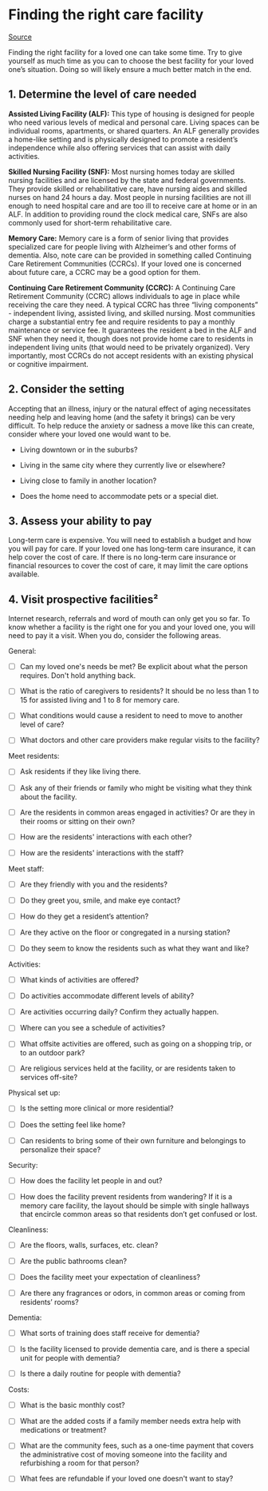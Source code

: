 # Finding the right care facility

[Source](https://www.kiplinger.com/article/retirement/t066-c000-s001-how-to-choose-a-long-term-care-facility-for-a-love.html)

Finding the right facility for a loved one can take some time. Try to give
yourself as much time as you can to choose the best facility for your loved
one’s situation. Doing so will likely ensure a much better match in the end.


## 1. Determine the level of care needed

**Assisted Living Facility (ALF):** This type of housing is designed for people
who need various levels of medical and personal care. Living spaces can be
individual rooms, apartments, or shared quarters. An ALF generally provides a
home-like setting and is physically designed to promote a resident’s
independence while also offering services that can assist with daily activities.

**Skilled Nursing Facility (SNF):** Most nursing homes today are skilled nursing
facilities and are licensed by the state and federal governments. They provide
skilled or rehabilitative care, have nursing aides and skilled nurses on hand 24
hours a day. Most people in nursing facilities are not ill enough to need
hospital care and are too ill to receive care at home or in an ALF. In addition
to providing round the clock medical care, SNFs are also commonly used for
short-term rehabilitative care.

**Memory Care:** Memory care is a form of senior living that provides specialized care
for people living with Alzheimer’s and other forms of dementia.
Also, note care can be provided in something called Continuing Care Retirement
Communities (CCRCs). If your loved one is concerned about future care, a CCRC may be
a good option for them.

**Continuing Care Retirement Community (CCRC):** A Continuing Care Retirement
Community (CCRC) allows individuals to age in place while receiving the care
they need. A typical CCRC has three “living components” - independent living,
assisted living, and skilled nursing. Most communities charge a substantial
entry fee and require residents to pay a monthly maintenance or service fee. It
guarantees the resident a bed in the ALF and SNF when they need it, though does
not provide home care to residents in independent living units (that would need
to be privately organized). Very importantly, most CCRCs do not accept residents
with an existing physical or cognitive impairment.


## 2. Consider the setting

Accepting that an illness, injury or the natural effect of aging necessitates
needing help and leaving home (and the safety it brings) can be very difficult.
To help reduce the anxiety or sadness a move like this can create, consider
where your loved one would want to be. 

* Living downtown or in the suburbs?

* Living in the same city where they currently live or elsewhere?

* Living close to family in another location?

* Does the home need to accommodate pets or a special diet.


## 3. Assess your ability to pay

Long-term care is expensive. You will need to establish a budget and how you will pay
for care. If your loved one has long-term care insurance, it can help cover the cost of
care. If there is no long-term care insurance or financial resources to cover the cost of
care, it may limit the care options available.


## 4. Visit prospective facilities²

Internet research, referrals and word of mouth can only get you so far. To know
whether a facility is the right one for you and your loved one, you will need to pay it a
visit. When you do, consider the following areas.

General:

- [ ] Can my loved one's needs be met? Be explicit about what the person requires. Don't hold anything back.

- [ ] What is the ratio of caregivers to residents? It should be no less than 1 to 15 for assisted living and 1 to 8 for memory care.

- [ ] What conditions would cause a resident to need to move to another level of care?

- [ ] What doctors and other care providers make regular visits to the facility?

Meet residents:

- [ ] Ask residents if they like living there.

- [ ] Ask any of their friends or family who might be visiting what they think about the facility.

- [ ] Are the residents in common areas engaged in activities? Or are they in
their rooms or sitting on their own?

- [ ] How are the residents' interactions with each other?

- [ ] How are the residents' interactions with the staff?

Meet staff:

- [ ] Are they friendly with you and the residents? 

- [ ] Do they greet you, smile, and make eye contact?

- [ ] How do they get a resident’s attention? 

- [ ] Are they active on the floor or congregated in a nursing station?

- [ ] Do they seem to know the residents such as what they want and like?

Activities:

- [ ] What kinds of activities are offered?

- [ ] Do activities accommodate different levels of ability? 

- [ ] Are activities occurring daily? Confirm they actually happen.

- [ ] Where can you see a schedule of activities?

- [ ] What offsite activities are offered, such as going on a shopping trip, or to an outdoor park?

- [ ] Are religious services held at the facility, or are residents taken to services off-site?

Physical set up:

- [ ] Is the setting more clinical or more residential? 

- [ ] Does the setting feel like home?

- [ ] Can residents to bring some of their own furniture and belongings to personalize their space?

Security:

- [ ] How does the facility let people in and out?

- [ ] How does the facility prevent residents from wandering? If it is a memory
care facility, the layout should be simple with single hallways that encircle
common areas so that residents don’t get confused or lost.

Cleanliness:

- [ ] Are the floors, walls, surfaces, etc. clean?

- [ ] Are the public bathrooms clean? 

- [ ] Does the facility meet your expectation of cleanliness?

- [ ] Are there any fragrances or odors, in common areas or coming from
residents’ rooms?

Dementia:

- [ ] What sorts of training does staff receive for dementia?

- [ ] Is the facility licensed to provide dementia care, and is there a special unit for people with dementia?

- [ ] Is there a daily routine for people with dementia?

Costs:

- [ ] What is the basic monthly cost? 

- [ ] What are the added costs if a family member needs extra help with medications or treatment? 

- [ ] What are the community fees, such as a one-time payment that covers the administrative cost of moving someone into the facility and refurbishing a room for that person? 

- [ ] What fees are refundable if your loved one doesn't want to stay?

